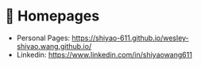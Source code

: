 # 📎 Homepages
- Personal Pages: https://shiyao-611.github.io/wesley-shiyao.wang.github.io/ 
- Linkedin: https://www.linkedin.com/in/shiyaowang611

<!-- - Google Scholar: https://scholar.google.com/citations?user=4FA6C0AAAAAJ
- DBLP: https://dblp.org/pid/75/6568-6.html -->
